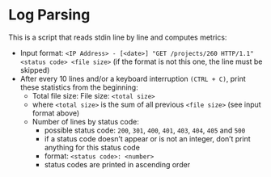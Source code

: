 # Log Parsing
This is a  script that reads stdin line by line and computes metrics:

- Input format: `<IP Address> - [<date>] "GET /projects/260 HTTP/1.1" <status code> <file size>` (if the format is not this one, the line must be skipped)
- After every 10 lines and/or a keyboard interruption `(CTRL + C)`, print these statistics from the beginning:
	- Total file size: File size: `<total size>`
	- where `<total size>` is the sum of all previous `<file size>` (see input format above)
	- Number of lines by status code:
		- possible status code: `200`, `301`, `400`, `401`, `403`, `404`, `405` and `500`
		- if a status code doesn’t appear or is not an integer, don’t print anything for this status code
		- format: `<status code>: <number>`
		- status codes are printed in ascending order
